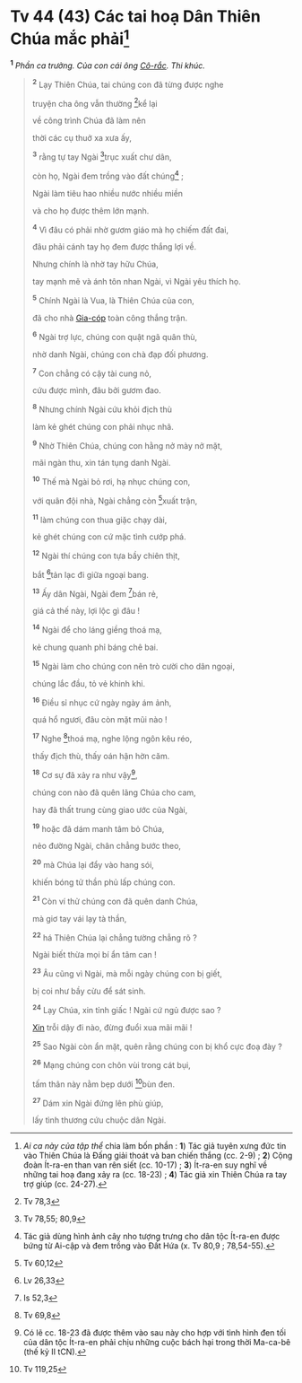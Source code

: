 # Tv 44 (43) Các tai hoạ Dân Thiên Chúa mắc phải[^1-b41eada9-08b4-49b5-8b1f-bd75d93927d4]

<sup><b>1</b></sup> _Phần ca trưởng. Của con cái ông [Cô-rắc](). Thi khúc._

> <sup><b>2</b></sup> Lạy Thiên Chúa, tai chúng con đã từng được nghe
>
> truyện cha ông vẫn thường [^1@-b41eada9-08b4-49b5-8b1f-bd75d93927d4]kể lại
>
> về công trình Chúa đã làm nên
>
> thời các cụ thuở xa xưa ấy,
>
> <sup><b>3</b></sup> rằng tự tay Ngài [^2@-b41eada9-08b4-49b5-8b1f-bd75d93927d4]trục xuất chư dân,
>
> còn họ, Ngài đem trồng vào đất chúng[^2-b41eada9-08b4-49b5-8b1f-bd75d93927d4] ;
>
> Ngài làm tiêu hao nhiều nước nhiều miền
>
> và cho họ được thêm lớn mạnh.
>
> <sup><b>4</b></sup> Vì đâu có phải nhờ gươm giáo mà họ chiếm đất đai,
>
> đâu phải cánh tay họ đem được thắng lợi về.
>
> Nhưng chính là nhờ tay hữu Chúa,
>
> tay mạnh mẽ và ánh tôn nhan Ngài, vì Ngài yêu thích họ.
>
> <sup><b>5</b></sup> Chính Ngài là Vua, là Thiên Chúa của con,
>
> đã cho nhà [Gia-cóp]() toàn công thắng trận.
>
> <sup><b>6</b></sup> Ngài trợ lực, chúng con quật ngã quân thù,
>
> nhờ danh Ngài, chúng con chà đạp đối phương.
>
> <sup><b>7</b></sup> Con chẳng có cậy tài cung nỏ,
>
> cứu được mình, đâu bởi gươm đao.
>
> <sup><b>8</b></sup> Nhưng chính Ngài cứu khỏi địch thù
>
> làm kẻ ghét chúng con phải nhục nhã.
>
> <sup><b>9</b></sup> Nhờ Thiên Chúa, chúng con hằng nở mày nở mặt,
>
> mãi ngàn thu, xin tán tụng danh Ngài.
>
> <sup><b>10</b></sup> Thế mà Ngài bỏ rơi, hạ nhục chúng con,
>
> với quân đội nhà, Ngài chẳng còn [^3@-b41eada9-08b4-49b5-8b1f-bd75d93927d4]xuất trận,
>
> <sup><b>11</b></sup> làm chúng con thua giặc chạy dài,
>
> kẻ ghét chúng con cứ mặc tình cướp phá.
>
> <sup><b>12</b></sup> Ngài thí chúng con tựa bầy chiên thịt,
>
> bắt [^4@-b41eada9-08b4-49b5-8b1f-bd75d93927d4]tản lạc đi giữa ngoại bang.
>
> <sup><b>13</b></sup> Ấy dân Ngài, Ngài đem [^5@-b41eada9-08b4-49b5-8b1f-bd75d93927d4]bán rẻ,
>
> giá cả thế này, lợi lộc gì đâu !
>
> <sup><b>14</b></sup> Ngài để cho láng giềng thoá mạ,
>
> kẻ chung quanh phỉ báng chê bai.
>
> <sup><b>15</b></sup> Ngài làm cho chúng con nên trò cười cho dân ngoại,
>
> chúng lắc đầu, tỏ vẻ khinh khi.
>
> <sup><b>16</b></sup> Điều sỉ nhục cứ ngày ngày ám ảnh,
>
> quá hổ ngươi, đâu còn mặt mũi nào !
>
> <sup><b>17</b></sup> Nghe [^6@-b41eada9-08b4-49b5-8b1f-bd75d93927d4]thoá mạ, nghe lộng ngôn kêu réo,
>
> thấy địch thù, thấy oán hận hờn căm.
>
> <sup><b>18</b></sup> Cơ sự đã xảy ra như vậy[^3-b41eada9-08b4-49b5-8b1f-bd75d93927d4],
>
> chúng con nào đã quên lãng Chúa cho cam,
>
> hay đã thất trung cùng giao ước của Ngài,
>
> <sup><b>19</b></sup> hoặc đã dám manh tâm bỏ Chúa,
>
> nẻo đường Ngài, chân chẳng bước theo,
>
> <sup><b>20</b></sup> mà Chúa lại đẩy vào hang sói,
>
> khiến bóng tử thần phủ lấp chúng con.
>
> <sup><b>21</b></sup> Còn ví thử chúng con đã quên danh Chúa,
>
> mà giơ tay vái lạy tà thần,
>
> <sup><b>22</b></sup> há Thiên Chúa lại chẳng tường chẳng rõ ?
>
> Ngài biết thừa mọi bí ẩn tâm can !
>
> <sup><b>23</b></sup> Âu cũng vì Ngài, mà mỗi ngày chúng con bị giết,
>
> bị coi như bầy cừu để sát sinh.
>
> <sup><b>24</b></sup> Lạy Chúa, xin tỉnh giấc ! Ngài cứ ngủ được sao ?
>
> [Xin]() trỗi dậy đi nào, đừng đuổi xua mãi mãi !
>
> <sup><b>25</b></sup> Sao Ngài còn ẩn mặt, quên rằng chúng con bị khổ cực đoạ đày ?
>
> <sup><b>26</b></sup> Mạng chúng con chôn vùi trong cát bụi,
>
> tấm thân này nằm bẹp dưới [^7@-b41eada9-08b4-49b5-8b1f-bd75d93927d4]bùn đen.
>
> <sup><b>27</b></sup> Dám xin Ngài đứng lên phù giúp,
>
> lấy tình thương cứu chuộc dân Ngài.

[^1-b41eada9-08b4-49b5-8b1f-bd75d93927d4]: _Ai ca này của tập thể_ chia làm bốn phần : **1**) Tác giả tuyên xưng đức tin vào Thiên Chúa là Đấng giải thoát và ban chiến thắng (cc. 2-9) ; **2**) Cộng đoàn Ít-ra-en than van rên siết (cc. 10-17) ; **3**) Ít-ra-en suy nghĩ về những tai hoạ đang xảy ra (cc. 18-23) ; **4**) Tác giả xin Thiên Chúa ra tay trợ giúp (cc. 24-27).

[^2-b41eada9-08b4-49b5-8b1f-bd75d93927d4]: Tác giả dùng hình ảnh cây nho tượng trưng cho dân tộc Ít-ra-en được bứng từ Ai-cập và đem trồng vào Đất Hứa (x. Tv 80,9 ; 78,54-55).

[^3-b41eada9-08b4-49b5-8b1f-bd75d93927d4]: Có lẽ cc. 18-23 đã được thêm vào sau này cho hợp với tình hình đen tối của dân tộc Ít-ra-en phải chịu những cuộc bách hại trong thời Ma-ca-bê (thế kỷ II tCN).

[^1@-b41eada9-08b4-49b5-8b1f-bd75d93927d4]: Tv 78,3

[^2@-b41eada9-08b4-49b5-8b1f-bd75d93927d4]: Tv 78,55; 80,9

[^3@-b41eada9-08b4-49b5-8b1f-bd75d93927d4]: Tv 60,12

[^4@-b41eada9-08b4-49b5-8b1f-bd75d93927d4]: Lv 26,33

[^5@-b41eada9-08b4-49b5-8b1f-bd75d93927d4]: Is 52,3

[^6@-b41eada9-08b4-49b5-8b1f-bd75d93927d4]: Tv 69,8

[^7@-b41eada9-08b4-49b5-8b1f-bd75d93927d4]: Tv 119,25
